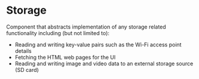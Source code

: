 # Storage

Component that abstracts implementation of any storage related functionality 
including (but not limited to):
* Reading and writing key-value pairs such as the Wi-Fi access point details
* Fetching the HTML web pages for the UI
* Reading and writing image and video data to an external storage source (SD card)